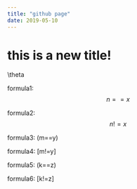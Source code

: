 ```yaml
---
title: "github page"
date: 2019-05-10
---
```


# this is a new title!
\theta

<script type="text/javascript" async src="https://cdn.mathjax.org/mathjax/latest/MathJax.js?config=TeX-MML-AM_CHTML"> </script>
formula1: $$n==x$$

formula2: $$n!=x$$

formula3: (m==y)

formula4: [m!=y]

formula5: \(k==z\)

formula6: \[k!=z\]
